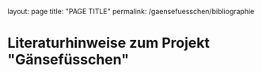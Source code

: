 layout: page
title: "PAGE TITLE"
permalink: /gaensefuesschen/bibliographie

# Literaturhinweise zum Projekt "Gänsefüsschen"
